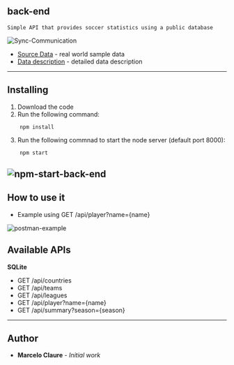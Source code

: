 ## back-end
```
Simple API that provides soccer statistics using a public database
```
![Sync-Communication](https://user-images.githubusercontent.com/24611413/62910994-b8626400-bd50-11e9-923b-ef0d5d8f3c1f.jpg)

* [Source Data](https://www.kaggle.com/hugomathien/soccer) - real world sample data 
* [Data description](http://www.football-data.co.uk/notes.txt) - detailed data description
---
## Installing

1. Download the code
2. Run the following command:
```
    npm install
```
3. Run the following commnad to start the node server (default port 8000):
```
    npm start
```
![npm-start-back-end](https://user-images.githubusercontent.com/24611413/67206646-13af7300-f3e0-11e9-8474-040a7dc4e94d.jpg)
---
## How to use it

- Example using GET /api/player?name={name}

![postman-example](https://user-images.githubusercontent.com/24611413/67207344-60477e00-f3e1-11e9-87fe-ca86649e8906.jpg)

## Available APIs

**SQLite**

* GET /api/countries
* GET /api/teams
* GET /api/leagues
* GET /api/player?name={name}
* GET /api/summary?season={season}
---
## Author

* **Marcelo Claure** - *Initial work*
